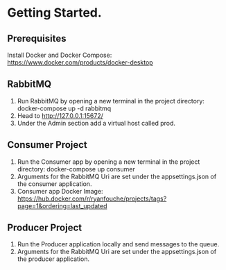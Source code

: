 # Getting Started.
## Prerequisites
Install Docker and Docker Compose: https://www.docker.com/products/docker-desktop

## RabbitMQ
1. Run RabbitMQ by opening a new terminal in the project directory: docker-compose up -d rabbitmq
2. Head to http://127.0.0.1:15672/
3. Under the Admin section add a virtual host called prod.

## Consumer Project
1. Run the Consumer app by opening a new terminal in the project directory: docker-compose up consumer
2. Arguments for the RabbitMQ Uri are set under the appsettings.json of the consumer application.
3. Consumer app Docker Image: https://hub.docker.com/r/ryanfouche/projects/tags?page=1&ordering=last_updated

## Producer Project
1. Run the Producer application locally and send messages to the queue.
2. Arguments for the RabbitMQ Uri are set under the appsettings.json of the producer application.

